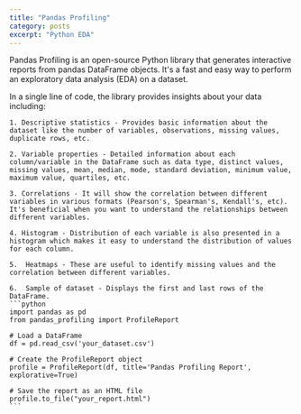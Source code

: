```yaml
---
title: "Pandas Profiling"
category: posts
excerpt: "Python EDA"
---
```


Pandas Profiling is an open-source Python library that generates interactive reports from pandas DataFrame objects. It's a fast and easy way to perform an exploratory data analysis (EDA) on a dataset.

In a single line of code, the library provides insights about your data including:
    
    1. Descriptive statistics - Provides basic information about the dataset like the number of variables, observations, missing values, duplicate rows, etc.
    
    2. Variable properties - Detailed information about each column/variable in the DataFrame such as data type, distinct values, missing values, mean, median, mode, standard deviation, minimum value, maximum value, quartiles, etc.
    
    3. Correlations - It will show the correlation between different variables in various formats (Pearson's, Spearman's, Kendall's, etc). It's beneficial when you want to understand the relationships between different variables.
    
    4. Histogram - Distribution of each variable is also presented in a histogram which makes it easy to understand the distribution of values for each column.
    
    5.  Heatmaps - These are useful to identify missing values and the correlation between different variables.
    
    6.  Sample of dataset - Displays the first and last rows of the DataFrame.
    ```python
    import pandas as pd
    from pandas_profiling import ProfileReport

    # Load a DataFrame
    df = pd.read_csv('your_dataset.csv')

    # Create the ProfileReport object
    profile = ProfileReport(df, title='Pandas Profiling Report', explorative=True)

    # Save the report as an HTML file
    profile.to_file("your_report.html")
    ```


